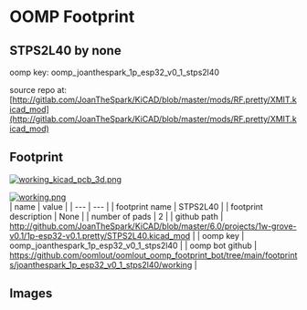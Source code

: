 # OOMP Footprint  
## STPS2L40  by none  
  
oomp key: oomp_joanthespark_1p_esp32_v0_1_stps2l40  
  
source repo at: [http://gitlab.com/JoanTheSpark/KiCAD/blob/master/mods/RF.pretty/XMIT.kicad_mod](http://gitlab.com/JoanTheSpark/KiCAD/blob/master/mods/RF.pretty/XMIT.kicad_mod)  
## Footprint  
  
[![working_kicad_pcb_3d.png](working_kicad_pcb_3d_600.png)](working_kicad_pcb_3d.png)  
  
[![working.png](working_600.png)](working.png)  
| name | value | 
| --- | --- | 
| footprint name | STPS2L40 | 
| footprint description | None | 
| number of pads | 2 | 
| github path | http://github.com/JoanTheSpark/KiCAD/blob/master/6.0/projects/1w-grove-v0.1/1p-esp32-v0.1.pretty/STPS2L40.kicad_mod | 
| oomp key | oomp_joanthespark_1p_esp32_v0_1_stps2l40 | 
| oomp bot github | https://github.com/oomlout/oomlout_oomp_footprint_bot/tree/main/footprints/joanthespark_1p_esp32_v0_1_stps2l40/working | 
## Images  
